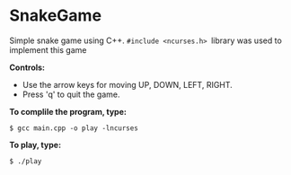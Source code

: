 # SnakeGame

Simple snake game using C++. ```#include <ncurses.h> ```library was used to implement this game <br />

<b> Controls: </b><br />
* Use the arrow keys for moving UP, DOWN, LEFT, RIGHT. <br />
* Press 'q' to quit the game. <br />


<b> To complile the program, type: </b> <br />
```
$ gcc main.cpp -o play -lncurses
``` 
<b> To play, type: </b> <br/>
```
$ ./play
```

